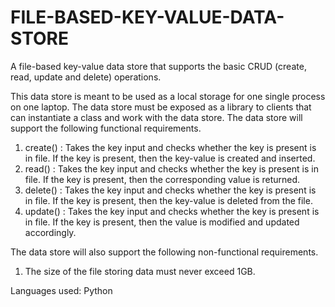 # FILE-BASED-KEY-VALUE-DATA-STORE
A file-based key-value data store that supports the basic CRUD (create, read, update and delete) operations.

This data store is meant to be used as a local storage for one single process on one
laptop. The data store must be exposed as a library to clients that can instantiate a class and work
with the data store.
The data store will support the following functional requirements.
1) create() : Takes the key input and checks whether the key is present is in file. If the key is present, then the key-value is created and inserted.
2) read() : Takes the key input and checks whether the key is present is in file. If the key is present, then the corresponding value is returned.
3) delete() : Takes the key input and checks whether the key is present is in file. If the key is present, then the key-value is deleted from the file.
4) update() : Takes the key input and checks whether the key is present is in file. If the key is present, then the value is modified and updated accordingly. 

The data store will also support the following non-functional requirements.
1. The size of the file storing data must never exceed 1GB.

Languages used: Python
